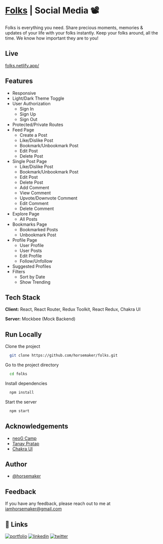 # [Folks](https://folks.netlify.app/) | Social Media 📽️

Folks is everything you need. Share precious moments, memories & updates of your life with your folks instantly. Keep your folks around, all the time. We know how important they are to you!


## Live

[folks.netlify.app/](https://folks.netlify.app/)


## Features

- Responsive
- Light/Dark Theme Toggle
- User Authorization
    - Sign In
    - Sign Up
    - Sign Out
- Protected/Private Routes
- Feed Page
    - Create a Post
    - Like/Dislike Post
    - Bookmark/Unbookmark Post
    - Edit Post
    - Delete Post
- Single Post Page
    - Like/Dislike Post
    - Bookmark/Unbookmark Post
    - Edit Post
    - Delete Post
    - Add Comment
    - View Comment
    - Upvote/Downvote Comment
    - Edit Comment
    - Delete Comment
- Explore Page
    - All Posts
- Bookmarks Page
    - Bookmarked Posts
    - Unbookmark Post
- Profile Page
    - User Profile
    - User Posts
    - Edit Profile
    - Follow/Unfollow
- Suggested Profiles
- Filters
    - Sort by Date
    - Show Trending


## Tech Stack

**Client:** React, React Router, Redux Toolkit, React Redux, Chakra UI

**Server:** Mockbee (Mock Backend)


## Run Locally

Clone the project

```bash
  git clone https://github.com/horsemaker/folks.git
```

Go to the project directory

```bash
  cd folks
```

Install dependencies

```bash
  npm install
```

Start the server

```bash
  npm start
```


## Acknowledgements

 - [neoG Camp](https://neog.camp/)
 - [Tanay Pratap](https://twitter.com/tanaypratap)
 - [Chakra UI](https://chakra-ui.com/)


## Author

- [@horsemaker](https://github.com/horsemaker)

## Feedback

If you have any feedback, please reach out to me at iamhorsemaker@gmail.com


## 🔗 Links
[![portfolio](https://img.shields.io/badge/my_portfolio-000?style=for-the-badge&logo=ko-fi&logoColor=white)](https://ghodekaryash.netlify.app/)
[![linkedin](https://img.shields.io/badge/linkedin-0A66C2?style=for-the-badge&logo=linkedin&logoColor=white)](https://www.linkedin.com/in/yashghodekar/)
[![twitter](https://img.shields.io/badge/twitter-1DA1F2?style=for-the-badge&logo=twitter&logoColor=white)](https://twitter.com/horsemaker_)
